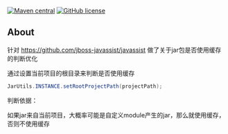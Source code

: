 [![Maven central](https://img.shields.io/maven-central/v/io.github.FlyJingFish/javassist)](https://central.sonatype.com/artifact/io.github.FlyJingFish/javassist/)
[![GitHub license](https://img.shields.io/github/license/FlyJingFish/AndroidAOPPlugin.svg)](https://github.com/FlyJingFish/javassist/blob/master/LICENSE)
## About

针对 https://github.com/jboss-javassist/javassist 做了关于jar包是否使用缓存的判断优化

通过设置当前项目的根目录来判断是否使用缓存
```java
JarUtils.INSTANCE.setRootProjectPath(projectPath);
```

判断依据：

如果jar来自当前项目，大概率可能是自定义module产生的jar，那么就使用缓存，否则不使用缓存

